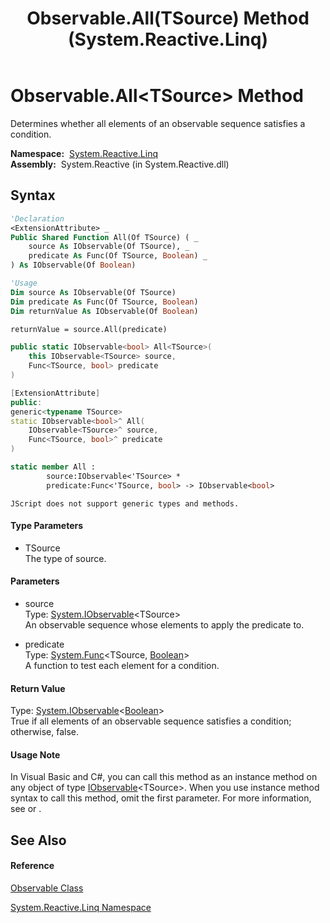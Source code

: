 ﻿---
title: Observable.All(TSource) Method  (System.Reactive.Linq)
TOCTitle: All(TSource) Method
ms:assetid: M:System.Reactive.Linq.Observable.All``1(System.IObservable{``0},System.Func{``0,System.Boolean})
ms:mtpsurl: https://msdn.microsoft.com/en-us/library/Hh229537(v=VS.103)
ms:contentKeyID: 36068953
ms.date: 06/28/2011
mtps_version: v=VS.103
f1_keywords:
- System.Reactive.Linq.Observable.All``1
dev_langs:
- CSharp
- JScript
- VB
- FSharp
- c++
---

# Observable.All\<TSource\> Method

Determines whether all elements of an observable sequence satisfies a condition.

**Namespace:**  [System.Reactive.Linq](hh211929\(v=vs.103\).md)  
**Assembly:**  System.Reactive (in System.Reactive.dll)

## Syntax

``` vb
'Declaration
<ExtensionAttribute> _
Public Shared Function All(Of TSource) ( _
    source As IObservable(Of TSource), _
    predicate As Func(Of TSource, Boolean) _
) As IObservable(Of Boolean)
```

``` vb
'Usage
Dim source As IObservable(Of TSource)
Dim predicate As Func(Of TSource, Boolean)
Dim returnValue As IObservable(Of Boolean)

returnValue = source.All(predicate)
```

``` csharp
public static IObservable<bool> All<TSource>(
    this IObservable<TSource> source,
    Func<TSource, bool> predicate
)
```

``` c++
[ExtensionAttribute]
public:
generic<typename TSource>
static IObservable<bool>^ All(
    IObservable<TSource>^ source, 
    Func<TSource, bool>^ predicate
)
```

``` fsharp
static member All : 
        source:IObservable<'TSource> * 
        predicate:Func<'TSource, bool> -> IObservable<bool> 
```

``` jscript
JScript does not support generic types and methods.
```

#### Type Parameters

  - TSource  
    The type of source.

#### Parameters

  - source  
    Type: [System.IObservable](https://msdn.microsoft.com/en-us/library/Dd990377)\<TSource\>  
    An observable sequence whose elements to apply the predicate to.  

<!-- end list -->

  - predicate  
    Type: [System.Func](https://msdn.microsoft.com/en-us/library/Bb549151)\<TSource, [Boolean](https://msdn.microsoft.com/en-us/library/a28wyd50)\>  
    A function to test each element for a condition.  

#### Return Value

Type: [System.IObservable](https://msdn.microsoft.com/en-us/library/Dd990377)\<[Boolean](https://msdn.microsoft.com/en-us/library/a28wyd50)\>  
True if all elements of an observable sequence satisfies a condition; otherwise, false.  

#### Usage Note

In Visual Basic and C\#, you can call this method as an instance method on any object of type [IObservable](https://msdn.microsoft.com/en-us/library/Dd990377)\<TSource\>. When you use instance method syntax to call this method, omit the first parameter. For more information, see [](https://msdn.microsoft.com/en-us/library/Bb384936) or [](https://msdn.microsoft.com/en-us/library/Bb383977).

## See Also

#### Reference

[Observable Class](hh244252\(v=vs.103\).md)

[System.Reactive.Linq Namespace](hh211929\(v=vs.103\).md)

